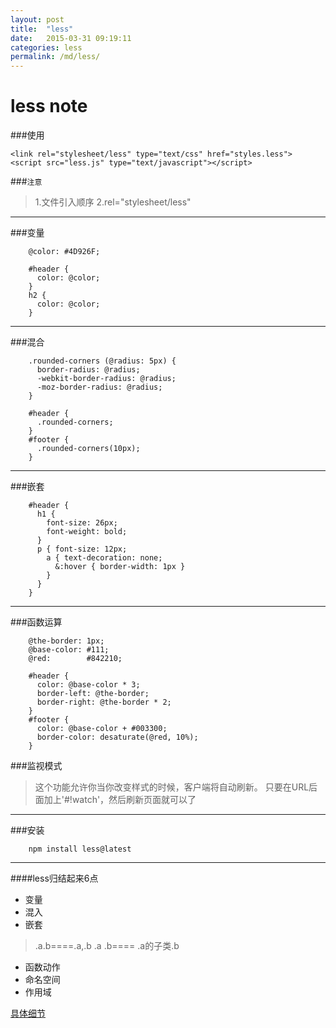 ```yaml
---
layout: post
title:  "less"
date:   2015-03-31 09:19:11
categories: less
permalink: /md/less/
---
```


less note
====
###使用
```
<link rel="stylesheet/less" type="text/css" href="styles.less">
<script src="less.js" type="text/javascript"></script>
```

###`注意`
> 1.文件引入顺序
> 2.rel="stylesheet/less"

---
###变量

```
	@color: #4D926F;

	#header {
	  color: @color;
	}
	h2 {
	  color: @color;
	}
```
----
###混合

```
	.rounded-corners (@radius: 5px) {
	  border-radius: @radius;
	  -webkit-border-radius: @radius;
	  -moz-border-radius: @radius;
	}

	#header {
	  .rounded-corners;
	}
	#footer {
	  .rounded-corners(10px);
	}
```
---
###嵌套
```
	#header {
	  h1 {
	    font-size: 26px;
	    font-weight: bold;
	  }
	  p { font-size: 12px;
	    a { text-decoration: none;
	      &:hover { border-width: 1px }
	    }
	  }
	}

```
---
###函数运算
```
	@the-border: 1px;
	@base-color: #111;
	@red:        #842210;

	#header {
	  color: @base-color * 3;
	  border-left: @the-border;
	  border-right: @the-border * 2;
	}
	#footer {
	  color: @base-color + #003300;
	  border-color: desaturate(@red, 10%);
	}

```
###监视模式

> 这个功能允许你当你改变样式的时候，客户端将自动刷新。
> 只要在URL后面加上'#!watch'，然后刷新页面就可以了

---
###安装

```
	npm install less@latest
```
---

####less归结起来6点

- 变量
- 混入
- 嵌套

> .a.b====.a,.b
> .a .b==== .a的子类.b

- 函数动作
- 命名空间
- 作用域

[具体细节](http://www.w3cplus.com/css/less)


